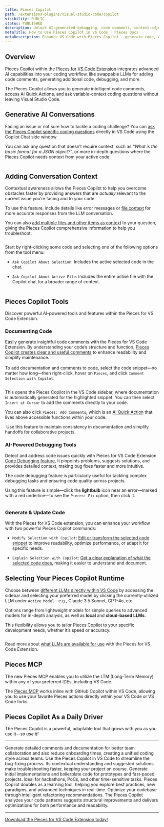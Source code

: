```yaml
---
title: Pieces Copilot
path: /extensions-plugins/visual-studio-code/copilot
visibility: PUBLIC
status: PUBLISHED
description: Unlock AI-generated debugging, code comments, context-adjusted prompting,  and more with Pieces Copilot.
metaTitle: How to Use Pieces Copilot in VS Code | Pieces Docs
metaDescription: Enhance VS Code with Pieces Copilot – generate code, add comments, debug, and use AI Quick Actions with swappable LLMs seamlessly
---
```


## Overview

Pieces Copilot within the <a target="_blank" href="https://marketplace.visualstudio.com/items?itemName=MeshIntelligentTechnologiesInc.pieces-vscode">Pieces for VS Code Extension</a> integrates advanced AI capabilities into your coding workflow, like swappable LLMs for adding code comments, generating additional code, debugging, and more.

The Pieces Copilot allows you to generate intelligent code comments, access AI Quick Actions, and ask variable-context coding questions without leaving Visual Studio Code.

## Generative AI Conversations

Facing an issue or not sure how to tackle a coding challenge? You can [ask the Pieces Copilot specific coding questions](/products/extensions-plugins/visual-studio-code/copilot/chat) directly in VS Code using the Copilot Chat side window.

You can ask any question that doesn’t require context, such as *“What is the basic format for a JSON object?”,* or more in-depth questions where the Pieces Copilot needs context from your active code.

<Image src="https://storage.googleapis.com/hashnode_product_documentation_assets/cdn_migrate_repair_2/visual_studio_code/generative_ai_conversations.png" alt="" align="center" fullwidth="true" />

## Adding Conversation Context

Contextual awareness allows the Pieces Copilot to help you overcome obstacles faster by providing answers that are *actually* relevant to the current issue you’re facing and to your code.

To use this feature, include details like error messages or [file context](/products/extensions-plugins/visual-studio-code/copilot/chat#adjusting-conversation-context) for more accurate responses from the LLM conversation.

You can also [add multiple files and other items as context](/products/extensions-plugins/visual-studio-code/copilot/chat#adding-items-to-copilot-chats) to your question, giving the Pieces Copilot comprehensive information to help you troubleshoot.

<Image src="https://storage.googleapis.com/hashnode_product_documentation_assets/cdn_migrate_repair_2/visual_studio_code/adding_conversation_context.png" alt="" align="center" fullwidth="true" />

Start by right-clicking some code and selecting one of the following options from the tool menu:

* `Ask Copilot About Selection`: Includes the active selected code in the chat.

* `Ask Copilot About Active File`: Includes the entire active file with the Copilot chat for a broader range of context.

<Image src="https://storage.googleapis.com/hashnode_product_documentation_assets/vs_code_extension_assets/pieces_copilot/MAIN_pieces_copilot/hover_over_ask_active_file.png" alt="" align="center" fullwidth="true" />

## Pieces Copilot Tools

Discover powerful AI-powered tools and features within the Pieces for VS Code Extension.

### Documenting Code

Easily generate insightful code comments with the Pieces for VS Code Extension. By understanding your code’s structure and function, [Pieces Copilot creates clear and useful comments](/products/extensions-plugins/visual-studio-code/copilot/documenting-code#commenting-code-selections-with-pieces-copilot) to enhance readability and simplify maintenance.\
\
To add documentation and comments to code, select the code snippet—no matter how long—then right-click, hover on `Pieces`, and click `Comment Selection with Copilot`.

<Image src="https://storage.googleapis.com/hashnode_product_documentation_assets/vs_code_extension_assets/pieces_copilot/MAIN_pieces_copilot/hover_over_comment.png" alt="" align="center" fullwidth="true" />

This opens the Pieces Copilot in the VS Code sidebar, where documentation is automatically generated for the highlighted snippet. You can then select `Insert at Cursor` to add the comments directly to your code.

You can also click `Pieces: Add Comments`, which is an [AI Quick Action](/products/extensions-plugins/visual-studio-code#using-ai-quick-actions) that lives above accessible functions within your code.

<Image src="https://storage.googleapis.com/hashnode_product_documentation_assets/vs_code_extension_assets/pieces_copilot/MAIN_pieces_copilot/add_comments_quick_action.gif" alt="" align="center" fullwidth="true" />

<Callout type="tip">
  Use this feature to maintain consistency in documentation and simplify handoffs for collaborative projects.
</Callout>

### AI-Powered Debugging Tools

Detect and address code issues quickly with Pieces for VS Code Extension [Code Debugging feature.](/products/extensions-plugins/visual-studio-code/copilot/debugging-errors) It pinpoints problems, suggests solutions, and provides detailed context, making bug fixes faster and more intuitive.

The code debugging feature is particularly useful for tackling complex debugging tasks and ensuring code quality across projects.

Using this feature is simple—click the **lightbulb** icon near an error—marked with a red underline—to see the `Pieces: Fix` option, then click it.

<Image src="https://storage.googleapis.com/hashnode_product_documentation_assets/vs_code_extension_assets/pieces_copilot/MAIN_pieces_copilot/pieces_fix_quick_action.gif" alt="" align="center" fullwidth="true" />

### Generate & Update Code

With the Pieces for VS Code extension, you can enhance your workflow with two powerful Pieces Copilot commands:

* `Modify Selection with Copilot`: [Edit or transform the selected code snippet](/products/extensions-plugins/visual-studio-code/copilot/refactoring#modifying-your-code-with-pieces-copilot) to improve readability, optimize performance, or adapt it for specific needs.

* `Explain Selection with Copilot`: [Get a clear explanation of what the selected code does](/products/extensions-plugins/visual-studio-code/copilot/chat#accessing-pieces-copilot-in-vs-code), making it easier to understand and document.

<Image src="https://storage.googleapis.com/hashnode_product_documentation_assets/cdn_migrate_repair_2/visual_studio_code/generate_update_code.gif" alt="" align="left" fullwidth="true" />

## Selecting Your Pieces Copilot Runtime

Choose between [different LLMs directly within VS Code](/products/extensions-plugins/visual-studio-code/copilot/llm-settings) by accessing the sidebar and selecting your preferred model by clicking the currently-utilized LLM under `Active Model`—e.g., Claude 3.5 Sonnet, GPT-4o, etc.

Options range from lightweight models for simple queries to advanced models for in-depth analysis, as well as **local** and **cloud-based LLMs.**

This flexibility allows you to tailor Pieces Copilot to your specific development needs, whether it’s speed or accuracy.

<Image src="https://storage.googleapis.com/hashnode_product_documentation_assets/cdn_migrate_repair_2/visual_studio_code/selecting_runtime.png" alt="" align="center" fullwidth="true" />

Read more about [what LLMs are available for use](/products/extensions-plugins/visual-studio-code/configuration#supported-llms) with the Pieces for VS Code Extension.

## Pieces MCP

The new Pieces MCP enables you to utilize the LTM (Long-Term Memory) within any of your preferred IDEs, including VS Code.

The [Pieces MCP](http://google.com/link-to-the-mcp-docs-in-chat) works inline with GitHub Copilot within VS Code, allowing you to use your favorite Pieces actions directly within your VS Code or VS Code forks.

## Pieces Copilot As a Daily Driver

The Pieces Copilot is a powerful, adaptable tool that grows with you as you use it—*so use it!*

***

<AccordionGroup>
  <Accordion title="Collaborative Coding Made Easy">
    Generate detailed comments and documentation for better team collaboration and also reduce onboarding times, creating a unified coding style across teams.
  </Accordion>

  <Accordion title="Troubleshoot and Resolve Bugs Swiftly">
    Use the Pieces Copilot in VS Code to streamline the bug-fixing process. Its contextual understanding and suggested solutions make troubleshooting faster, keeping your project on course.
  </Accordion>

  <Accordion title="Quick Prototyping">
    Generate initial implementations and boilerplate code for prototypes and fast-paced projects. Ideal for hackathons, PoCs, and other time-sensitive tasks.
  </Accordion>

  <Accordion title="Skill Enhancement">
    Pieces Copilot doubles as a learning tool, helping you explore best practices, new paradigms, and advanced techniques in real-time.
  </Accordion>

  <Accordion title="Efficient Code Refactoring">
    Optimize your codebase through intelligent refactoring recommendations. The Pieces Copilot analyzes your code patterns suggests structural improvements and delivers optimizations for both performance and readability.
  </Accordion>
</AccordionGroup>

***

<a target="_blank" href="https://pieces.app/plugins/vs-code">Download the Pieces for VS Code Extension today!</a>